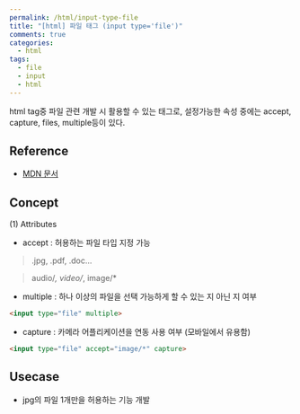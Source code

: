 ```yaml
---
permalink: /html/input-type-file
title: "[html] 파일 태그 (input type='file')"
comments: true
categories:
  - html
tags:
  - file
  - input
  - html
---
```


html tag중 파일 관련 개발 시 활용할 수 있는 태그로, 설정가능한 속성 중에는 accept, capture, files, multiple등이 있다. 


## Reference

- [MDN 문서](https://developer.mozilla.org/en-US/docs/Web/HTML/Element/input/file) 


## Concept
(1) Attributes

- accept 
:   허용하는 파일 타입 지정 가능 
> .jpg, .pdf, .doc... 

> audio/*, video/*, image/* 

- multiple 
:   하나 이상의 파일을 선택 가능하게 할 수 있는 지 아닌 지 여부 
```html
<input type="file" multiple> 
```

- capture 
:   카메라 어플리케이션을 연동 사용 여부 (모바일에서 유용함) 
```html
<input type="file" accept="image/*" capture>
```


## Usecase 

- jpg의 파일 1개만을 허용하는 기능 개발 
